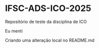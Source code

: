 # IFSC-ADS-ICO-2025
Repositório de teste da disciplina de ICO

Eu menti

Criando uma alteração local no README.md
